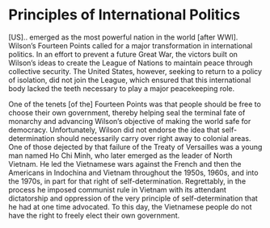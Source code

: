 # Principles of International Politics

[US]..  emerged as the most powerful nation in the world [after
WWI]. Wilson’s Fourteen Points called for a major transformation in
international politics. In an effort to prevent a future Great War,
the victors built on Wilson’s ideas to create the League of Nations to
maintain peace through collective security. The United States,
however, seeking to return to a policy of isolation, did not join the
League, which ensured that this international body lacked the teeth
necessary to play a major peacekeeping role.

One of the tenets [of the] Fourteen Points was that people should be
free to choose their own government, thereby helping seal the terminal
fate of monarchy and advancing Wilson’s objective of making the world
safe for democracy. Unfortunately, Wilson did not endorse the idea
that self-determination should necessarily carry over right away to
colonial areas. One of those dejected by that failure of the Treaty of
Versailles was a young man named Ho Chi Minh, who later emerged as the
leader of North Vietnam. He led the Vietnamese wars against the French
and then the Americans in Indochina and Vietnam throughout the 1950s,
1960s, and into the 1970s, in part for that right of
self-determination. Regrettably, in the process he imposed communist
rule in Vietnam with its attendant dictatorship and oppression of the
very principle of self-determination that he had at one time
advocated. To this day, the Vietnamese people do not have the right to
freely elect their own government.

